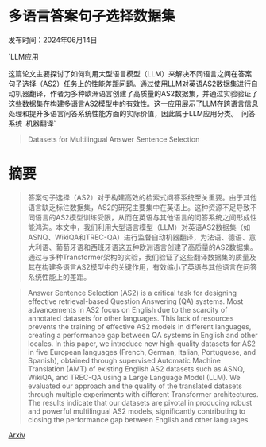 # 多语言答案句子选择数据集

发布时间：2024年06月14日

`LLM应用

这篇论文主要探讨了如何利用大型语言模型（LLM）来解决不同语言之间在答案句子选择（AS2）任务上的性能差距问题。通过使用LLM对英语AS2数据集进行自动机器翻译，作者为多种欧洲语言创建了高质量的AS2数据集，并通过实验验证了这些数据集在构建多语言AS2模型中的有效性。这一应用展示了LLM在跨语言信息处理和提升多语言问答系统性能方面的实际价值，因此属于LLM应用分类。` `问答系统` `机器翻译`

> Datasets for Multilingual Answer Sentence Selection

# 摘要

> 答案句子选择（AS2）对于构建高效的检索式问答系统至关重要。由于其他语言缺乏标注数据集，AS2的研究主要集中在英语上。这种资源不足导致不同语言的AS2模型训练受限，从而在英语与其他语言的问答系统之间形成性能鸿沟。本文中，我们利用大型语言模型（LLM）对英语AS2数据集（如ASNQ、WikiQA和TREC-QA）进行监督自动机器翻译，为法语、德语、意大利语、葡萄牙语和西班牙语这五种欧洲语言创建了高质量的AS2数据集。通过与多种Transformer架构的实验，我们验证了这些翻译数据集的质量及其在构建多语言AS2模型中的关键作用，有效缩小了英语与其他语言在问答系统性能上的差距。

> Answer Sentence Selection (AS2) is a critical task for designing effective retrieval-based Question Answering (QA) systems. Most advancements in AS2 focus on English due to the scarcity of annotated datasets for other languages. This lack of resources prevents the training of effective AS2 models in different languages, creating a performance gap between QA systems in English and other locales. In this paper, we introduce new high-quality datasets for AS2 in five European languages (French, German, Italian, Portuguese, and Spanish), obtained through supervised Automatic Machine Translation (AMT) of existing English AS2 datasets such as ASNQ, WikiQA, and TREC-QA using a Large Language Model (LLM). We evaluated our approach and the quality of the translated datasets through multiple experiments with different Transformer architectures. The results indicate that our datasets are pivotal in producing robust and powerful multilingual AS2 models, significantly contributing to closing the performance gap between English and other languages.

[Arxiv](https://arxiv.org/abs/2406.10172)